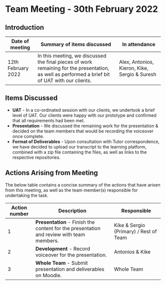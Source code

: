# Team Meeting - 30th February 2022

## Introduction
| Date of meeting    | Summary of items discussed                                                                                                                       | In attendance                                 |
|--------------------|--------------------------------------------------------------------------------------------------------------------------------------------------|-----------------------------------------------|
| 12th February 2022 | In this meeting, we discussed the final pieces of work remaining for the presentation, as well as performed a brief bit of UAT with our clients. | Alex, Antonios, Kieron, Kike, Sergio & Suresh |

## Items Discussed

* **UAT** - In a co-ordinated session with our clients, we undertook a brief level of UAT. Our clients were happy with our prototype and confirmed that all requirements had been met.
* **Presentation** - We discussed the remaining work for the presentation & decided on the team members that would be recording the voiceover once complete.
* **Format of Deliverables** - Upon consultation with Tutor correspondence, we have decided to upload our transcript to the learning platform, combined with a zip file containing the files, as well as links to the respective repositories.

## Actions Arising from Meeting

The below table contains a concise summary of the actions that have arisen from this meeting, as well as the team member(s) responsible for undertaking the task.

| Action number | Description                                                                              | Responsible                            |
|---------------|------------------------------------------------------------------------------------------|----------------------------------------|
| 1             | **Presentation** - Finish the content for the presentation and review with team members. | Kike & Sergio (Primary) / Rest of Team |
| 2             | **Development** - Record voiceover for the presentation.                                 | Antonios & Kike                        |
| 3             | **Whole Team** - Submit presentation and deliverables on Moodle.                         | Whole Team                             |
